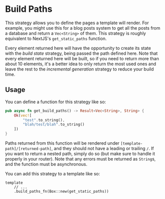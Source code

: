 # Build Paths

This strategy allows you to define the pages a template will render. For example, you might use this for a blog posts system to get all the posts from a database and return a `Vec<String>` of them. This strategy is roughly equivalent to NextJS's `get_static_paths` function.

Every element returned here will have the opportunity to create its state with the *build state* strategy, being passed the path defined here. Note that every element returned here will be built, so if you need to return more than about 10 elements, it's a better idea to only return the most used ones and leave the rest to the *incremental generation* strategy to reduce your build time.

## Usage

You can define a function for this strategy like so:

```rust
pub async fn get_build_paths() -> Result<Vec<String>, String> {
    Ok(vec![
        "test".to_string(),
        "blah/test/blah".to_string()
    ])
}
```

Paths returned from this function will be rendered under `[template-path]/[returned-path]`, and they should not have a leading or trailing `/`. If you want to return a nested path, simply do so (but make sure to handle it properly in your router). Note that any errors must be returned as `String`s, and the function must be asynchronous.

You can add this strategy to a template like so:

```rust,no_run,no_playground
template
	// ...
	.build_paths_fn(Box::new(get_static_paths))
```
